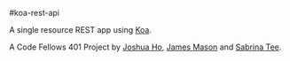 #koa-rest-api

A single resource REST app using [Koa](http://koajs.com/).

A Code Fellows 401 Project by [Joshua Ho](https://github.com/ricecreamdude), [James Mason](https://github.com/JHM90) and [Sabrina Tee](https://github.com/sabbyt/).
